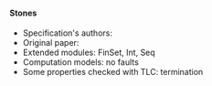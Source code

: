 #### Stones
- Specification's authors: 
- Original paper: <a href=""></a>
- Extended modules: FinSet, Int, Seq
- Computation models: no faults
- Some properties checked with TLC: termination


